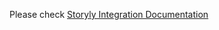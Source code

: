 Please check [Storyly Integration Documentation](https://docs.storyly.io/docs/initial-web-sdk-setup)
